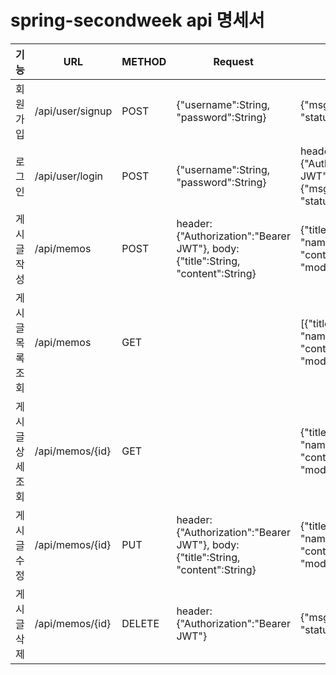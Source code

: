 

# spring-secondweek api 명세서
|기능|URL|METHOD|Request|Response|
|------|---|---|---|---|
|회원가입|/api/user/signup|POST|{"username":String, "password":String}|{"msg":String, "status":HttpStatus}|
|로그인|/api/user/login|POST|{"username":String, "password":String}|header:{"Authorization":"Bearer JWT"}, body:{"msg":String, "status":HttpStatus}|
|게시글 작성|/api/memos|POST|header:{"Authorization":"Bearer JWT"}, body:{"title":String, "content":String}|{"title":String, "name":String, "content":String, "modifiedAt":String}|
|게시글 목록 조회|/api/memos|GET||[{"title":String, "name":String, "content":String, "modifiedAt":String},...]|
|게시글 상세 조회|/api/memos/{id}|GET||{"title":String, "name":String, "content":String, "modifiedAt":String}|
|게시글 수정|/api/memos/{id}|PUT|header:{"Authorization":"Bearer JWT"}, body:{"title":String, "content":String}|{"title":String, "name":String, "content":String, "modifiedAt":String}|
|게시글 삭제|/api/memos/{id}|DELETE|header:{"Authorization":"Bearer JWT"}|{"msg":String, "status":HttpStatus}|
